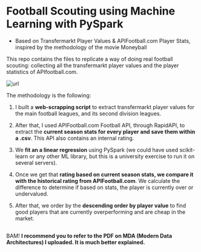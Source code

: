 # Football Scouting using Machine Learning with PySpark
- Based on Transfermarkt Player Values & APIFootball.com Player Stats, inspired by the methodology of the movie Moneyball

This repo contains the files to replicate a way of doing real football scouting: collecting all the transfermarkt player values and the player statistics of APIfootball.com.

![url](https://images.supersport.com/media/34vlqwkk/la-liga_2324_seasonstart_11082023_sup_1200.png?width=2048&quality=90&format=webp)

The methodology is the following: 

1. I built a **web-scrapping script** to extract transfermarkt player values for the main football leagues, and its second division leagues.
   
2. After that, I used APIFootball.com Football API, through RapidAPI, to extract the **current season stats for every player and save them within a .csv**. This API also contains an internal rating.

3. We **fit an a linear regression** using PySpark (we could have used scikit-learn or any other ML library, but this is a university exercise to run it on several servers).

4. Once we get that **rating based on current season stats, we compare it with the historical rating from APIFootball.com**. We calculate the difference to determine if based on stats, the player is currently over or undervalued.
  
5. After that, we order by the **descending order by player value** to find good players that are currently overperforming and are cheap in the market.

##
BAM! **I recommend you to refer to the PDF on MDA (Modern Data Architectures) I uploaded. It is much better explained.**
##
